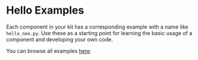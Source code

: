 # Hello Examples

Each component in your kit has a corresponding example with a name like `hello_neo.py`.
Use these as a starting point for learning the basic usage of a component and developing your own code.

You can browse all examples [here](hello).
